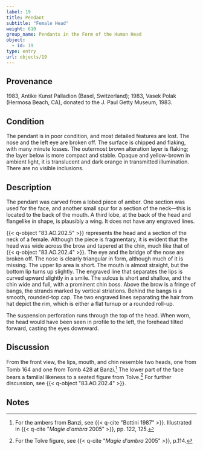 ```yaml
---
label: 19
title: Pendant
subtitle: "Female Head"
weight: 610
group_name: Pendants in the Form of the Human Head
object:
  - id: 19
type: entry
url: objects/19
---
```


## Provenance

1983, Antike Kunst Palladion (Basel, Switzerland); 1983, Vasek Polak (Hermosa Beach, CA), donated to the J. Paul Getty Museum, 1983.

## Condition

The pendant is in poor condition, and most detailed features are lost. The nose and the left eye are broken off. The surface is chipped and flaking, with many minute losses. The outermost brown alteration layer is flaking; the layer below is more compact and stable. Opaque and yellow-brown in ambient light, it is translucent and dark orange in transmitted illumination. There are no visible inclusions.

## Description

The pendant was carved from a lobed piece of amber. One section was used for the face, and another small spur for a section of the neck—this is located to the back of the mouth. A third lobe, at the back of the head and flangelike in shape, is plausibly a wing. It does not have any engraved lines.

{{< q-object "83.AO.202.5" >}} represents the head and a section of the neck of a female. Although the piece is fragmentary, it is evident that the head was wide across the brow and tapered at the chin, much like that of {{< q-object "83.AO.202.4" >}}. The eye and the bridge of the nose are broken off. The nose is clearly triangular in form, although much of it is missing. The upper lip area is short. The mouth is almost straight, but the bottom lip turns up slightly. The engraved line that separates the lips is curved upward slightly in a smile. The sulcus is short and shallow, and the chin wide and full, with a prominent chin boss. Above the brow is a fringe of bangs, the strands marked by vertical striations. Behind the bangs is a smooth, rounded-top cap. The two engraved lines separating the hair from hat depict the rim, which is either a flat turnup or a rounded roll-up.

The suspension perforation runs through the top of the head. When worn, the head would have been seen in profile to the left, the forehead tilted forward, casting the eyes downward.

## Discussion

From the front view, the lips, mouth, and chin resemble two heads, one from Tomb 164 and one from Tomb 428 at Banzi.[^1] The lower part of the face bears a familial likeness to a seated figure from Tolve.[^2] For further discussion, see {{< q-object "83.AO.202.4" >}}.

## Notes

[^1]: For the ambers from Banzi, see {{< q-cite "Bottini 1987" >}}. Illustrated in {{< q-cite "*Magie d'ambra* 2005" >}}, pp. 122, 125.

[^2]: For the Tolve figure, see {{< q-cite "*Magie d'ambra* 2005" >}}, p.114.
